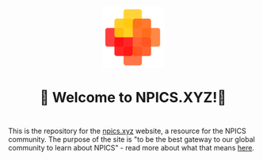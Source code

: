<div align="center" style="margin-top: 1em; margin-bottom: 3em;">
  <a href="https://npics.xyz"><img alt="NPics logo" src="./npics-transparent.png" alt="npics.xyz" width="125"></a>
  <h1>👋 Welcome to NPICS.XYZ!👋 </h1>
</div>


This is the repository for the [npics.xyz](https://npics.xyz) website, a resource for the NPICS community. The purpose of the site is "to be the best gateway to our global community to learn about NPICS" - read more about what that means [here](https://non-pics.gitbook.io/npics-v1.0/).
